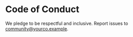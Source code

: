 # Code of Conduct
We pledge to be respectful and inclusive. Report issues to community@yourco.example.
